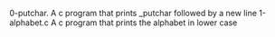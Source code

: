 0-putchar. A c program that prints _putchar followed by a new line
1-alphabet.c A c program that prints the alphabet in lower case
